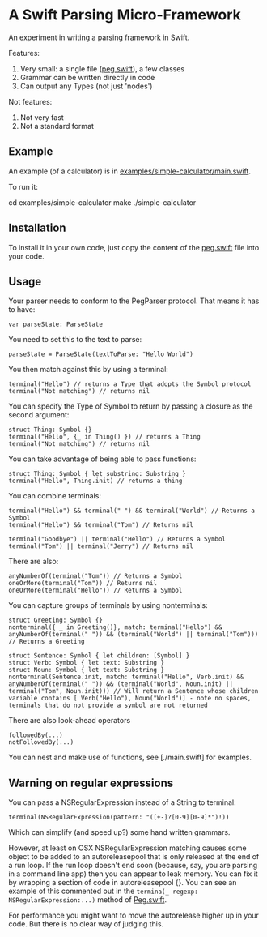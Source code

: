 A Swift Parsing Micro-Framework
===============================

An experiment in writing a parsing framework in Swift.

Features:

1. Very small: a single file ([peg.swift](./peg.swift)), a few classes
2. Grammar can be written directly in code
3. Can output any Types (not just 'nodes')

Not features:

1. Not very fast
2. Not a standard format

Example
-------

An example (of a calculator) is in [examples/simple-calculator/main.swift](./examples/simple-calculator/main.swift).

To run it:
  
  cd examples/simple-calculator
  make
  ./simple-calculator


Installation
------------

To install it in your own code, just copy the content of the [peg.swift](./peg.swift) file into your code.

Usage
-----

Your parser needs to conform to the PegParser protocol. That means it has to have:

    var parseState: ParseState

You need to set this to the text to parse:

    parseState = ParseState(textToParse: "Hello World")

You then match against this by using a terminal:

    terminal("Hello") // returns a Type that adopts the Symbol protocol
    terminal("Not matching") // returns nil

You can specify the Type of Symbol to return by passing a closure as the second argument:

    struct Thing: Symbol {}
    terminal("Hello", {_ in Thing() }) // returns a Thing
    terminal("Not matching") // returns nil

You can take advantage of being able to pass functions:

    struct Thing: Symbol { let substring: Substring }
    terminal("Hello", Thing.init) // returns a thing

You can combine terminals:

    terminal("Hello") && terminal(" ") && terminal("World") // Returns a Symbol
    terminal("Hello") && terminal("Tom") // Returns nil

    terminal("Goodbye") || terminal("Hello") // Returns a Symbol
    terminal("Tom") || terminal("Jerry") // Returns nil

There are also:

    anyNumberOf(terminal("Tom")) // Returns a Symbol
    oneOrMore(terminal("Tom")) // Returns nil
    oneOrMore(terminal("Hello")) // Returns a Symbol

You can capture groups of terminals by using nonterminals:

    struct Greeting: Symbol {}
    nonterminal({ _ in Greeting()}, match: terminal("Hello") && anyNumberOf(terminal(" ")) && (terminal("World") || terminal("Tom"))) // Returns a Greeting

    struct Sentence: Symbol { let children: [Symbol] }
    struct Verb: Symbol { let text: Substring }
    struct Noun: Symbol { let text: Substring }
    nonterminal(Sentence.init, match: terminal("Hello", Verb.init) && anyNumberOf(terminal(" ")) && (terminal("World", Noun.init) || terminal("Tom", Noun.init))) // Will return a Sentence whose children variable contains [ Verb("Hello"), Noun("World")] - note no spaces, terminals that do not provide a symbol are not returned

There are also look-ahead operators

    followedBy(...)
    notFollowedBy(...)

You can nest and make use of functions, see [./main.swift] for examples.

Warning on regular expressions
------------------------------

You can pass a NSRegularExpression instead of a String to terminal:

    terminal(NSRegularExpression(pattern: "([+-]?[0-9][0-9]*")!)) 

Which can simplify (and speed up?) some hand written grammars.

However, at least on OSX NSRegularExpression matching causes some object to be added to an autoreleasepool that is only released at the end of a run loop. If the run loop doesn't end soon (because, say, you are parsing in a command line app) then you can appear to leak memory. You can fix it by wrapping a section of code in autoreleasepool {}. You can see an example of this commented out in the `termina(_ regexp: NSRegularExpression:...)` method of [Peg.swift](./Peg.swift). 

For performance you might want to move the autorelease higher up in your code. But there is no clear way of judging this.
